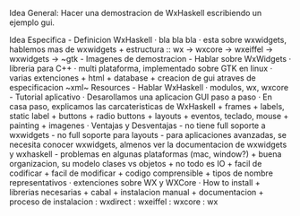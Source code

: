 
Idea General: Hacer una demostracion de WxHaskell escribiendo un ejemplo gui.

Idea Especifica
    - Definicion WxHaskell 
        · bla bla bla
        · esta sobre wxwidgets, hablemos mas de wxwidgets
            + estructura :: wx -> wxcore -> wxeiffel -> wxwidgets -> ~gtk
    - Imagenes de demostracion
    - Hablar sobre WxWidgets
        · libreria para C++
        · multi plataforma, implementado sobre GTK en linux
        · varias extenciones
            + html
            + database
            + creacion de gui atraves de especificacion ~xml~ Resources
    - Hablar WxHaskell
        · modulos, wx, wxcore
    - Tutorial aplicativo
        · Desarollamos una aplicacion GUI paso a paso
        · En casa paso, explicamos las carcateristicas de WxHaskell
            + frames
            + labels, static label
            + buttons
            + radio buttons
            + layouts
            + eventos, teclado, mouse
            + painting
            + imagenes
        · Ventajas y Desventajas
            - no tiene full soporte a wxwidgets
            - no full soporte para layouts
            - para aplicaciones avanzadas, se necesita conocer wxwidgets, almenos ver la documentacion de wxwidgets y wxhaskell
            - problemas en algunas plataformas (mac, window?)
            + buena organizacion, su modelo clases vs objetos
            + no todo es IO
            + facil de codificar
            + facil de modificar
            + codigo comprensible
            + tipos de nombre representativos
        · extenciones sobre WX y WXCore
        · How to install
            + librerias necesarias
            + cabal
            + instalacion manual
            + documentacion
            + proceso de instalacion
                : wxdirect
                : wxeiffel
                : wxcore
                : wx

